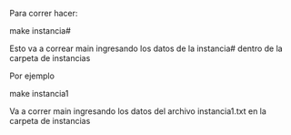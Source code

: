 Para correr hacer:

make instancia#

Esto va a correar main ingresando los datos de la instancia# dentro de la carpeta de instancias

Por ejemplo

make instancia1

Va a correr main ingresando los datos del archivo instancia1.txt en la carpeta de instancias